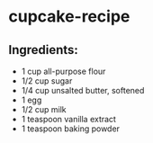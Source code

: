 # cupcake-recipe

## Ingredients:
- 1 cup all-purpose flour
- 1/2 cup sugar
- 1/4 cup unsalted butter, softened
- 1 egg
- 1/2 cup milk
- 1 teaspoon vanilla extract
- 1 teaspoon baking powder